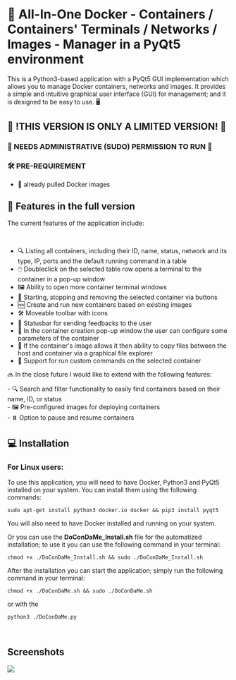 <h1>🐋 All-In-One Docker - Containers / Containers' Terminals / Networks / Images - Manager in a PyQt5 environment </h1>
<p>This is a Python3-based application with a PyQt5 GUI implementation which allows you to manage Docker containers, networks and images. It provides a simple and intuitive graphical user interface (GUI) for management; and it is designed to be easy to use. 🖥️</p>

## 🚨 !THIS VERSION IS ONLY A LIMITED VERSION! 🚨<br />
### 🔑 NEEDS ADMINISTRATIVE (SUDO) PERMISSION TO RUN 🔑<br />
### 🛠️ PRE-REQUIREMENT

- 🐋 already pulled Docker images

<h2>🎁 Features in the full version</h2>
<p>The current features of the application include:</p><br />

- 🔍 Listing all containers, including their ID, name, status, network and its type, IP, ports and the default running command in a table
- 🖱️ Doubleclick on the selected table row opens a terminal to the container in a pop-up window
- 🖼️ Ability to open more container terminal windows
- 🚀 Starting, stopping and removing the selected container via buttons
- 🆕 Create and run new containers based on existing images
- 🛠️ Moveable toolbar with icons
- 📢 Statusbar for sending feedbacks to the user
- 📝 In the container creation pop-up window the user can configure some parameters of the container
- 📂 If the container's image allows it then ability to copy files between the host and container via a graphical file explorer
- 📜 Support for run custom commands on the selected container

<p>🔜 In the close future I would like to extend with the following features:</p>
- 🔍 Search and filter functionality to easily find containers based on their name, ID, or status<br />
- 🖼️ Pre-configured images for deploying containers<br />
- ⏸️ Option to pause and resume containers

<h2>💻 Installation</h2>
<h3>For Linux users:</h3>
<p>To use this application, you will need to have Docker, Python3 and PyQt5 installed on your system. You can install them
    using the following commands:</p>
<pre><code>sudo apt-get install python3 docker.io docker && pip3 install pyqt5</code></pre>
<p>You will also need to have Docker installed and running on your system.</p>
<p>Or you can use the <strong>DoConDaMe_Install.sh</strong> file for the automatized installation; to use it you can use the following command in your terminal:</p>
<pre><code>chmod +x ./DoConDaMe_Install.sh && sudo ./DoConDaMe_Install.sh</code></pre>
<p>After the installation you can start the application; simply run the following command in your terminal:</p>
<pre><code>chmod +x ./DoConDaMe.sh && sudo ./DoConDaMe.sh</code></pre>
<p>or with the</p>
<pre><code>python3 ./DoConDaMe.py</code></pre><br />

<h2>Screenshots</h2>
<img src="https://user-images.githubusercontent.com/126985144/222996030-d0aedfa2-cf4e-41dd-b95e-001d55f8e963.png" />
